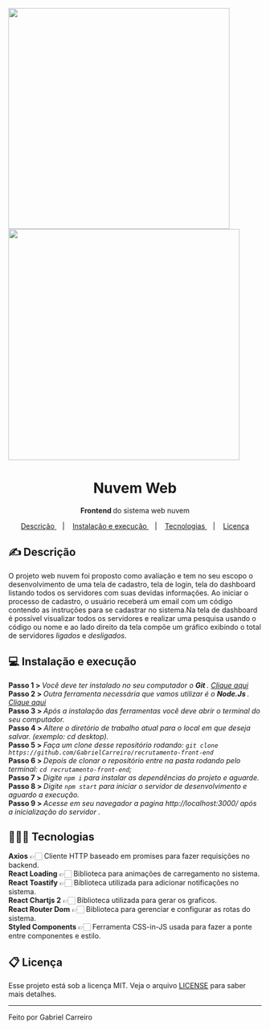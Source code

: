 <img src="https://i.imgur.com/y4F1Qhr.png" width="440"> <img src="https://i.imgur.com/gBPhsCM.png" width="460">

<h1 align="center"> Nuvem Web </h1>
<p align="center"> <strong> Frontend </strong> do sistema web nuvem </p>

<p align="center">
  <a href="#-descrição"> Descrição </a>&nbsp;&nbsp;&nbsp;|&nbsp;&nbsp;&nbsp;
  <a href="#-instalação-e-execução"> Instalação e execução </a>&nbsp;&nbsp;&nbsp;|&nbsp;&nbsp;&nbsp;
  <a href="#-tecnologias"> Tecnologias </a>&nbsp;&nbsp;&nbsp;|&nbsp;&nbsp;&nbsp;
  <a href="#memo-licença"> Licença </a>
</p>
 
## ✍ Descrição

 O projeto web nuvem foi proposto como avaliação e tem no seu escopo o desenvolvimento de uma tela de cadastro, tela de login, tela do dashboard listando
 todos os servidores com suas devidas informações. Ao iniciar o processo de cadastro, o usuário receberá um email com um código contendo as instruções para se cadastrar no         sistema.Na tela de dashboard é possível visualizar todos os servidores e realizar uma pesquisa usando o código ou nome e ao lado direito da tela compõe um gráfico 
 exibindo o total de servidores *ligados* e *desligados*. 

 ## 💻 Instalação e execução
 
<strong> Passo 1 > </strong> <i> Você deve ter instalado no seu computador o <strong> Git </strong>. <a href="https://git-scm.com/"> Clique aqui </a></i><br>
<strong> Passo 2 > </strong> <i> Outra ferramenta necessária que vamos utilizar é o <strong> Node.Js </strong>. <a href="https://nodejs.org/en/"> Clique aqui </a></i><br>
<strong> Passo 3 > </strong> <i> Após a instalação das ferramentas você deve abrir o terminal do seu computador. </i><br>
<strong> Passo 4 > </strong> <i> Altere o diretório de trabalho atual para o local em que deseja salvar. (exemplo: cd desktop).</i><br>
<strong> Passo 5 > </strong> <i> Faça um clone desse repositório rodando: `git clone https://github.com/GabrielCarreiro/recrutamento-front-end`</i><br>
<strong> Passo 6 > </strong> <i> Depois de clonar o repositório entre na pasta rodando pelo terminal: `cd recrutamento-front-end`; </i><br>
<strong> Passo 7 > </strong> <i> Digite `npm i` para instalar as dependências do projeto e aguarde. </i><br>
<strong> Passo 8 > </strong> <i> Digite `npm start` para iniciar o servidor de desenvolvimento e aguardo a execução.</i><br>
<strong> Passo 9 > </strong> <i> Acesse em seu navegador a pagina http://localhost:3000/ após a inicialização do servidor .</i><br>

## 👨🏻‍💻 Tecnologias

**Axios** 👉🏻 Cliente HTTP baseado em promises para fazer requisições no backend.<br>
**React Loading** 👉🏻 Biblioteca para animações de carregamento no sistema.<br>
**React Toastify** 👉🏻 Biblioteca utilizada para adicionar notificações no sistema.<br>
**React Chartjs 2** 👉🏻 Biblioteca utilizada para gerar os graficos.<br>
**React Router Dom** 👉🏻 Biblioteca para gerenciar e configurar as rotas do sistema.<br>
**Styled Components** 👉🏻 Ferramenta CSS-in-JS usada para fazer a ponte entre componentes e estilo.<br>

## 📋 Licença

Esse projeto está sob a licença MIT. Veja o arquivo [LICENSE](LICENSE.md) para saber mais detalhes.

---
Feito por Gabriel Carreiro
